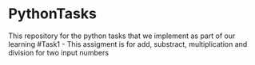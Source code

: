 # PythonTasks
This repository for the python tasks that we implement as  part of our learning
#Task1 - This assigment is for add, substract, multiplication and division for two input numbers
